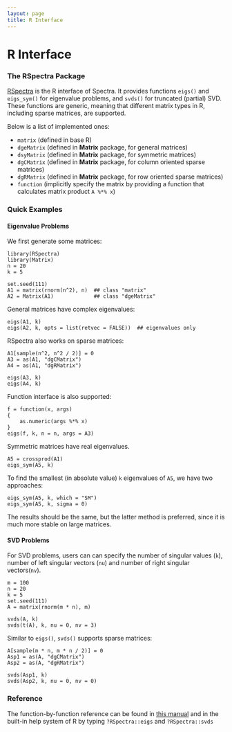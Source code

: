 ```yaml
---
layout: page
title: R Interface
---
```


# R Interface

### The RSpectra Package

[RSpectra](http://cran.r-project.org/package=RSpectra) is the R interface of Spectra.
It provides functions `eigs()` and `eigs_sym()` for eigenvalue problems,
and `svds()` for truncated (partial) SVD. These functions are generic, meaning
that different matrix types in R, including sparse matrices, are supported.

Below is a list of implemented ones:

- `matrix` (defined in base R)
- `dgeMatrix` (defined in **Matrix** package, for general matrices)
- `dsyMatrix` (defined in **Matrix** package, for symmetric matrices)
- `dgCMatrix` (defined in **Matrix** package, for column oriented sparse matrices)
- `dgRMatrix` (defined in **Matrix** package, for row oriented sparse matrices)
- `function` (implicitly specify the matrix by providing a function that calculates matrix product `A %*% x`)

### Quick Examples

<h4><span class="label label-success">Eigenvalue Problems</span></h4>

We first generate some matrices:

<pre><code class="r">library(RSpectra)
library(Matrix)
n = 20
k = 5

set.seed(111)
A1 = matrix(rnorm(n^2), n)  ## class "matrix"
A2 = Matrix(A1)             ## class "dgeMatrix"
</code></pre>

General matrices have complex eigenvalues:

<pre><code class="r">eigs(A1, k)
eigs(A2, k, opts = list(retvec = FALSE))  ## eigenvalues only
</code></pre>

RSpectra also works on sparse matrices:

<pre><code class="r">A1[sample(n^2, n^2 / 2)] = 0
A3 = as(A1, "dgCMatrix")
A4 = as(A1, "dgRMatrix")

eigs(A3, k)
eigs(A4, k)
</code></pre>

Function interface is also supported:

<pre><code class="r">f = function(x, args)
{
    as.numeric(args %*% x)
}
eigs(f, k, n = n, args = A3)
</code></pre>

Symmetric matrices have real eigenvalues.

<pre><code class="r">A5 = crossprod(A1)
eigs_sym(A5, k)
</code></pre>

To find the smallest (in absolute value) `k` eigenvalues of `A5`,
we have two approaches:

<pre><code class="r">eigs_sym(A5, k, which = "SM")
eigs_sym(A5, k, sigma = 0)
</code></pre>

The results should be the same, but the latter method is preferred, since
it is much more stable on large matrices.

<h4><span class="label label-success">SVD Problems</span></h4>

For SVD problems, users can can specify the number of singular values
(`k`), number of left singular vectors (`nu`) and number of right
singular vectors(`nv`).

<pre><code class="r">m = 100
n = 20
k = 5
set.seed(111)
A = matrix(rnorm(m * n), m)

svds(A, k)
svds(t(A), k, nu = 0, nv = 3)
</code></pre>

Similar to `eigs()`, `svds()` supports sparse matrices:

<pre><code class="r">A[sample(m * n, m * n / 2)] = 0
Asp1 = as(A, "dgCMatrix")
Asp2 = as(A, "dgRMatrix")

svds(Asp1, k)
svds(Asp2, k, nu = 0, nv = 0)
</code></pre>

### Reference

The function-by-function reference can be found in
[this manual](https://cran.r-project.org/web/packages/RSpectra/RSpectra.pdf)
and in the built-in help system of R by typing `?RSpectra::eigs` and
`?RSpectra::svds`
